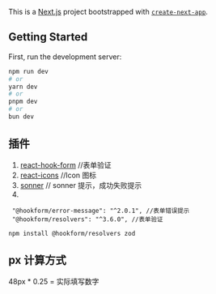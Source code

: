 This is a [Next.js](https://nextjs.org/) project bootstrapped with [`create-next-app`](https://github.com/vercel/next.js/tree/canary/packages/create-next-app).

## Getting Started

First, run the development server:

```bash
npm run dev
# or
yarn dev
# or
pnpm dev
# or
bun dev
```

## 插件

1. [react-hook-form](https://www.react-hook-form.com/) //表单验证
2. [react-icons](https://react-icons.github.io/react-icons/) //Icon 图标
3. [sonner](https://sonner.emilkowal.ski/) // sonner 提示，成功失败提示
4.

```
 "@hookform/error-message": "^2.0.1", //表单错误提示
 "@hookform/resolvers": "^3.6.0", //表单验证
```

`npm install @hookform/resolvers zod`

## px 计算方式

48px \* 0.25 = 实际填写数字
